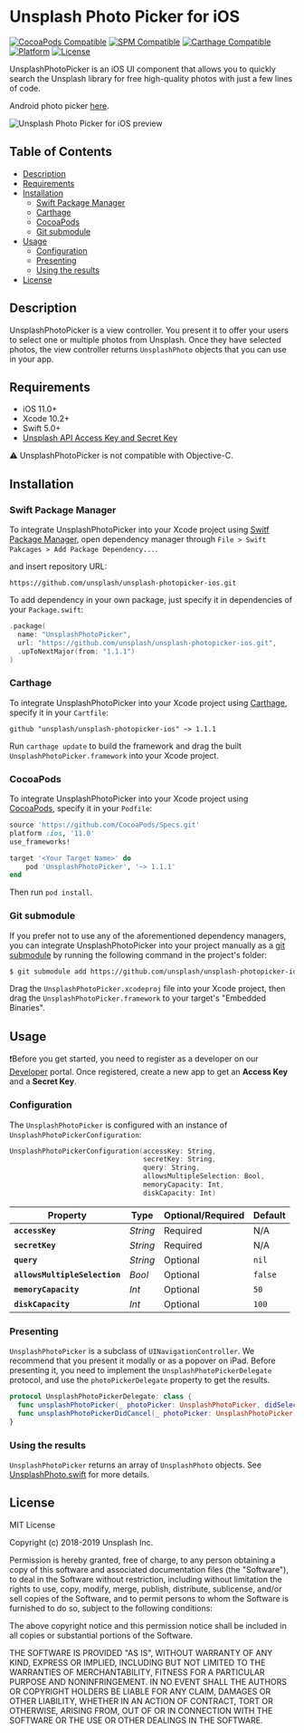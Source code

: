 # Unsplash Photo Picker for iOS

[![CocoaPods Compatible](https://img.shields.io/cocoapods/v/UnsplashPhotoPicker.svg?style=flat-square)](https://cocoapods.org/pods/UnsplashPhotoPicker)
[![SPM Compatible](https://img.shields.io/badge/swiftpm-compatible-brightgreen.svg?style=flat-square)](https://github.com/apple/swift-package-manager)
[![Carthage Compatible](https://img.shields.io/badge/Carthage-compatible-4BC51D.svg?style=flat-square)](https://github.com/Carthage/Carthage)
[![Platform](https://img.shields.io/cocoapods/p/UnsplashPhotoPicker.svg?style=flat-square)](https://github.com/unsplash/unsplash-photopicker-ios)
[![License](https://img.shields.io/github/license/unsplash/unsplash-photopicker-ios.svg?style=flat-square)](https://github.com/unsplash/unsplash-photopicker-ios)

UnsplashPhotoPicker is an iOS UI component that allows you to quickly search the Unsplash library for free high-quality photos with just a few lines of code.

Android photo picker [here](https://github.com/unsplash/unsplash-photopicker-android).

![Unsplash Photo Picker for iOS preview](https://i.imgur.com/BtpxvAP.png "Unsplash Photo Picker for iOS")

## Table of Contents

- [Description](#description)
- [Requirements](#requirements)
- [Installation](#installation)
  - [Swift Package Manager](#swift-package-manager)
  - [Carthage](#carthage)
  - [CocoaPods](#cocoapods)
  - [Git submodule](#git-submodule)
- [Usage](#usage)
  - [Configuration](#configuration)
  - [Presenting](#presenting)
  - [Using the results](#using-the-results)
- [License](#license)

## Description

UnsplashPhotoPicker is a view controller. You present it to offer your users to select one or multiple photos from Unsplash. Once they have selected photos, the view controller returns `UnsplashPhoto` objects that you can use in your app.

## Requirements

- iOS 11.0+
- Xcode 10.2+
- Swift 5.0+
- [Unsplash API Access Key and Secret Key](https://unsplash.com/documentation#registering-your-application)

⚠️ UnsplashPhotoPicker is not compatible with Objective-C.

## Installation

### Swift Package Manager

To integrate UnsplashPhotoPicker into your Xcode project using [Switf Package Manager](https://github.com/apple/swift-package-manager), open dependency manager through `File > Swift Pakcages > Add Package Dependency...`.

and insert repository URL:

` https://github.com/unsplash/unsplash-photopicker-ios.git `

To add dependency in your own package, just specify it in dependencies of your `Package.swift`:
```swift
.package(
  name: "UnsplashPhotoPicker",
  url: "https://github.com/unsplash/unsplash-photopicker-ios.git",
  .upToNextMajor(from: "1.1.1")
)
```

### Carthage

To integrate UnsplashPhotoPicker into your Xcode project using [Carthage](https://github.com/Carthage/Carthage), specify it in your `Cartfile`:

```ogdl
github "unsplash/unsplash-photopicker-ios" ~> 1.1.1
```

Run `carthage update` to build the framework and drag the built `UnsplashPhotoPicker.framework` into your Xcode project.

### CocoaPods

To integrate UnsplashPhotoPicker into your Xcode project using [CocoaPods](https://cocoapods.org), specify it in your `Podfile`:

```ruby
source 'https://github.com/CocoaPods/Specs.git'
platform :ios, '11.0'
use_frameworks!

target '<Your Target Name>' do
    pod 'UnsplashPhotoPicker', '~> 1.1.1'
end
```

Then run `pod install`.

### Git submodule

If you prefer not to use any of the aforementioned dependency managers, you can integrate UnsplashPhotoPicker into your project manually as a [git submodule](https://git-scm.com/docs/git-submodule) by running the following command in the project's folder:

  ```bash
  $ git submodule add https://github.com/unsplash/unsplash-photopicker-ios.git
  ```

Drag the `UnsplashPhotoPicker.xcodeproj` file into your Xcode project, then drag the `UnsplashPhotoPicker.framework` to your target's "Embedded Binaries".

## Usage

❗️Before you get started, you need to register as a developer on our [Developer](https://unsplash.com/developers) portal. Once registered, create a new app to get an **Access Key** and a **Secret Key**.

### Configuration

The `UnsplashPhotoPicker` is configured with an instance of `UnsplashPhotoPickerConfiguration`:

```swift
UnsplashPhotoPickerConfiguration(accessKey: String,
                                 secretKey: String,
                                 query: String,
                                 allowsMultipleSelection: Bool,
                                 memoryCapacity: Int,
                                 diskCapacity: Int)
```
| Property                      | Type     | Optional/Required | Default |
|-------------------------------|----------|-------------------|---------|
| **`accessKey`**               | _String_ | Required          | N/A     |
| **`secretKey`**               | _String_ | Required          | N/A     |
| **`query`**                   | _String_ | Optional          | `nil`   |
| **`allowsMultipleSelection`** | _Bool_   | Optional          | `false` |
| **`memoryCapacity`**          | _Int_    | Optional          | `50`    |
| **`diskCapacity`**            | _Int_    | Optional          | `100`   |

### Presenting

`UnsplashPhotoPicker` is a subclass of `UINavigationController`. We recommend that you present it modally or as a popover on iPad. Before presenting it, you need to implement the `UnsplashPhotoPickerDelegate` protocol, and use the `photoPickerDelegate` property to get the results.

```swift
protocol UnsplashPhotoPickerDelegate: class {
  func unsplashPhotoPicker(_ photoPicker: UnsplashPhotoPicker, didSelectPhotos photos: [UnsplashPhoto])
  func unsplashPhotoPickerDidCancel(_ photoPicker: UnsplashPhotoPicker)
}
```

### Using the results

`UnsplashPhotoPicker` returns an array of `UnsplashPhoto` objects. See [UnsplashPhoto.swift](UnsplashPhotoPicker/UnsplashPhotoPicker/Classes/Models/UnsplashPhoto.swift) for more details.

## License

MIT License

Copyright (c) 2018-2019 Unsplash Inc.

Permission is hereby granted, free of charge, to any person obtaining a copy of this software and associated documentation files (the "Software"), to deal in the Software without restriction, including without limitation the rights to use, copy, modify, merge, publish, distribute, sublicense, and/or sell copies of the Software, and to permit persons to whom the Software is furnished to do so, subject to the following conditions:

The above copyright notice and this permission notice shall be included in all copies or substantial portions of the Software.

THE SOFTWARE IS PROVIDED "AS IS", WITHOUT WARRANTY OF ANY KIND, EXPRESS OR IMPLIED, INCLUDING BUT NOT LIMITED TO THE WARRANTIES OF MERCHANTABILITY, FITNESS FOR A PARTICULAR PURPOSE AND NONINFRINGEMENT. IN NO EVENT SHALL THE AUTHORS OR COPYRIGHT HOLDERS BE LIABLE FOR ANY CLAIM, DAMAGES OR OTHER LIABILITY, WHETHER IN AN ACTION OF CONTRACT, TORT OR OTHERWISE, ARISING FROM, OUT OF OR IN CONNECTION WITH THE SOFTWARE OR THE USE OR OTHER DEALINGS IN THE SOFTWARE.
